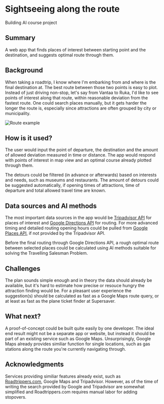 # Sightseeing along the route

Building AI course project

## Summary

A web app that finds places of interest between starting point and the destination, and suggests optimal route through them.


## Background

When taking a roadtrip, I know where I'm embarking from and where is the final destination at. The best route between those two points is easy to plot. Instead of just driving non-stop, let's say from Vantaa to Ruka, I'd like to see points of interest along that route, within reasonable deviation from the fastest route. One could search places manually, but it gets harder the longer the route is, especially since attractions are often grouped by city or municipality.

![Route example](https://github.com/Merlac/TSP-sightseeing/blob/main/TSP-sightseeing.jpg?raw=true)


## How is it used?

The user would input the point of departure, the destination and the amount of allowed deviation measured in time or distance. The app would respond with points of interest in map view and an optimal course already plotted through them.

The detours could be filtered (in advance or afterwards) based on interests and needs, such as museums and restaurants. The amount of detours could be suggested automatically, if opening times of attractions, time of departure and total allowed travel time are known.


## Data sources and AI methods
The most important data sources in the app would be [Tripadvisor API](http://developer-tripadvisor.com/content-api/) for places of interest and [Google Directions API](https://developers.google.com/maps/documentation/directions/overview) for routing. For more advanced timing and detailed routing opening hours could be pulled from [Google Places API](https://developers.google.com/places/web-service/details), if not provided by the Tripadvisor API.

Before the final routing through Google Directions API, a rough optimal route between selected places could be calculated using AI methods suitable for solving the Travelling Salesman Problem.

## Challenges

The plan sounds simple enough and in theory the data should already be available, but it's hard to estimate how precise or resouce hungry the attraction finding would be. For a pleasant user experience the suggestion(s) should be calculated as fast as a Google Maps route query, or at least as fast as the plane ticket finder at Supersaver.

## What next?

A proof-of-concept could be built quite easily by one developer. The ideal end result might not be a separate app or website, but instead it should be part of an existing service such as Google Maps. Unsurprisingly, Google Maps already provides similiar function for single locations, such as gas stations along the route you're currently navigating through.


## Acknowledgments

Services providing similiar features already exist, such as [Roadtrippers.com](https://roadtrippers.com/), Google Maps and Tripadvisor. However, as of the time of writing the search provided by Google and Tripadvisor are somewhat simplified and Roadtrippers.com requires manual labor for adding stopovers.
